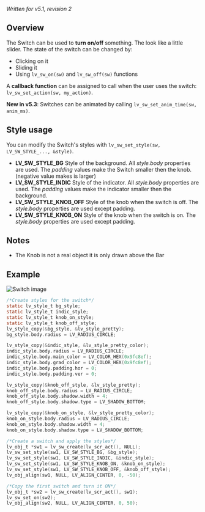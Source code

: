 _Written for v5.1, revision 2_

## Overview

The Switch can be used to **turn on/off**  something. The look like a little slider. The state of the switch can be changed by:

- Clicking on it
- Sliding it
- Using `lv_sw_on(sw)` and `lv_sw_off(sw)` functions

A **callback function** can be assigned to call when the user uses the switch: `lv_sw_set_action(sw, my_action)`.

**New in v5.3**: Switches can be animated by calling `lv_sw_set_anim_time(sw, anim_ms)`.

## Style usage

You can modify the Switch's styles with `lv_sw_set_style(sw, LV_SW_STYLE_..., &style)`.

- **LV_SW_STYLE_BG** Style of the background. All _style.body_ properties are used. The _padding_ values make the Switch smaller then the knob. (negative value makes is larger)
- **LV_SW_STYLE_INDIC** Style of the indicator. All _style.body_ properties are used. The _padding_ values make the indicator smaller then the background. 
- **LV_SW_STYLE_KNOB_OFF** Style of the knob when the switch is off.  The _style.body_ properties are used except padding.
- **LV_SW_STYLE_KNOB_ON** Style of the knob when the switch is on.  The _style.body_ properties are used except padding.

## Notes

- The Knob is not a real object it is only drawn above the Bar

## Example
![Switch image](http://doc.littlevgl.com/img/switch-lv_sw.png)
```c
/*Create styles for the switch*/
static lv_style_t bg_style;
static lv_style_t indic_style;
static lv_style_t knob_on_style;
static lv_style_t knob_off_style;
lv_style_copy(&bg_style, &lv_style_pretty);
bg_style.body.radius = LV_RADIUS_CIRCLE;

lv_style_copy(&indic_style, &lv_style_pretty_color);
indic_style.body.radius = LV_RADIUS_CIRCLE;
indic_style.body.main_color = LV_COLOR_HEX(0x9fc8ef);
indic_style.body.grad_color = LV_COLOR_HEX(0x9fc8ef);
indic_style.body.padding.hor = 0;
indic_style.body.padding.ver = 0;

lv_style_copy(&knob_off_style, &lv_style_pretty);
knob_off_style.body.radius = LV_RADIUS_CIRCLE;
knob_off_style.body.shadow.width = 4;
knob_off_style.body.shadow.type = LV_SHADOW_BOTTOM;

lv_style_copy(&knob_on_style, &lv_style_pretty_color);
knob_on_style.body.radius = LV_RADIUS_CIRCLE;
knob_on_style.body.shadow.width = 4;
knob_on_style.body.shadow.type = LV_SHADOW_BOTTOM;

/*Create a switch and apply the styles*/
lv_obj_t *sw1 = lv_sw_create(lv_scr_act(), NULL);
lv_sw_set_style(sw1, LV_SW_STYLE_BG, &bg_style);
lv_sw_set_style(sw1, LV_SW_STYLE_INDIC, &indic_style);
lv_sw_set_style(sw1, LV_SW_STYLE_KNOB_ON, &knob_on_style);
lv_sw_set_style(sw1, LV_SW_STYLE_KNOB_OFF, &knob_off_style);
lv_obj_align(sw1, NULL, LV_ALIGN_CENTER, 0, -50);

/*Copy the first switch and turn it ON*/
lv_obj_t *sw2 = lv_sw_create(lv_scr_act(), sw1);
lv_sw_set_on(sw2);
lv_obj_align(sw2, NULL, LV_ALIGN_CENTER, 0, 50);
```
